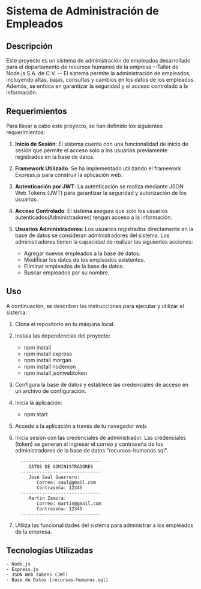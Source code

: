 # Sistema de Administración de Empleados

## Descripción
Este proyecto es un sistema de administración de empleados desarrollado para el departamento de recursos humanos de la empresa --Taller de Node.js S.A. de C.V. -- El sistema permite la administración de empleados, incluyendo altas, bajas, consultas y cambios en los datos de los empleados. Además, se enfoca en garantizar la seguridad y el acceso controlado a la información.



## Requerimientos
Para llevar a cabo este proyecto, se han definido los siguientes requerimientos:

1. **Inicio de Sesión**: El sistema cuenta con una funcionalidad de inicio de sesión que permite el acceso solo a los usuarios previamente registrados en la base de datos.

2. **Framework Utilizado**: Se ha implementado utilizando el framework Express.js para construir la aplicación web.

3. **Autenticación por JWT**: La autenticación se realiza mediante JSON Web Tokens (JWT) para garantizar la seguridad y autorización de los usuarios.

4. **Acceso Controlado**: El sistema asegura que solo los usuarios autenticados(Administradores) tengan acceso a la información.

5. **Usuarios Administradores**: Los usuarios registrados directamente en la base de datos se consideran administradores del sistema. Los administradores tienen la capacidad de realizar las siguientes acciones:

   - Agregar nuevos empleados a la base de datos.
   - Modificar los datos de los empleados existentes.
   - Eliminar empleados de la base de datos.
   - Buscar empleados por su nombre.

## Uso ##
A continuación, se describen las instrucciones para ejecutar y utilizar el sistema:

1. Clona el repositorio en tu máquina local.

2. Instala las dependencias del proyecto:
    - npm install
    - npm install express
    - npm install morgan
    - npm install nodemon
    - npm install jsonwebtoken

3. Configura la base de datos y establece las credenciales de acceso en un archivo de configuración.

4. Inicia la aplicación:
    - npm start

5. Accede a la aplicación a través de tu navegador web.

6. Inicia sesión con las credenciales de administrador. Las credenciales (token) se generan al ingresar el correo y contraseña de los administradores de la base de datos "recursos-humanos.sql".

         ------------------------------
            DATOS DE ADMINISTRADORES
         ------------------------------
            José Saul Guerrero:
               Correo: saul@gmail.com
               Contraseña: 12345
         ------------------------------  
            Martin Zamora:
               Correo: martin@gmail.com
               Contraseña: 12345
         ------------------------------


8. Utiliza las funcionalidades del sistema para administrar a los empleados de la empresa.

## Tecnologías Utilizadas
    - Node.js
    - Express.js
    - JSON Web Tokens (JWT)
    - Base de Datos (recursos-humanos.sql)










